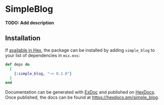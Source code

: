 # SimpleBlog

**TODO: Add description**

## Installation

If [available in Hex](https://hex.pm/docs/publish), the package can be installed
by adding `simple_blog` to your list of dependencies in `mix.exs`:

```elixir
def deps do
  [
    {:simple_blog, "~> 0.1.0"}
  ]
end
```

Documentation can be generated with [ExDoc](https://github.com/elixir-lang/ex_doc)
and published on [HexDocs](https://hexdocs.pm). Once published, the docs can
be found at <https://hexdocs.pm/simple_blog>.

